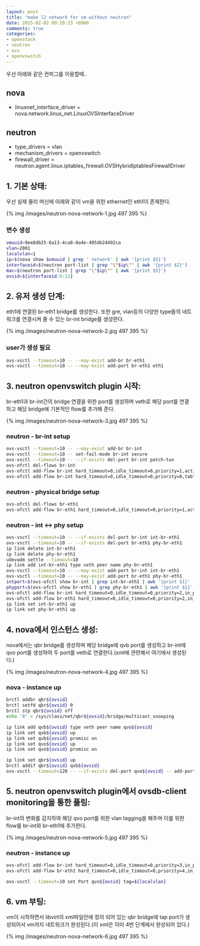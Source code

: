 ```yaml
---
layout: post
title: "make l2 network for vm without neutron"
date: 2015-02-02 09:20:23 +0900
comments: true
categories: 
- openstack
- neutron
- ovs
- openvswitch
---
```


우선 아래와 같은 컨피그를 이용할때..
## nova ##
* linuxnet_interface_driver = nova.network.linux_net.LinuxOVSInterfaceDriver

## neutron ##
* type_drivers = vlan
* mechanism_drivers = openvswitch
* firewall_driver = neutron.agent.linux.iptables_firewall.OVSHybridIptablesFirewallDriver

## 1. 기본 상태:
우선 실제 물리 머신에 아래와 같이 vm을 위한 ethernet인 eth1이 존재한다.

{% img /images/neutron-nova-network-1.jpg 497 395 %}

### 변수 생성
``` bash
vmuuid=9ee8db25-6a13-4ca8-8a4e-495db24492ca
vlan=2001
localvlan=1
ip=$(nova show $vmuuid | grep ' network' | awk '{print $5}')
interfaceid=$(neutron port-list | grep "\"$ip\"" | awk '{print $2}')
mac=$(neutron port-list | grep "\"$ip\"" | awk '{print $5}')
ovsid=${interfaceid:0:11}
```

## 2. 유저 생성 단계:
eth1에 연결된 br-eth1 bridge를 생성한다.
또한 gre, vlan등의 다양한 type들의 네트워크를 연결시켜 줄 수 있는 br-int bridge를 생성한다.

{% img /images/neutron-nova-network-2.jpg 497 395 %}

### user가 생성 필요
``` bash
ovs-vsctl --timeout=10 -- --may-exist add-br br-eth1
ovs-vsctl --timeout=10 -- --may-exist add-port br-eth1 eth1
```

## 3. neutron openvswitch plugin 시작:
br-eth1과 br-int간의 bridge 연결을 위한 port를 생성하며 veth로 해당 port를 연결하고 해당 bridge에 기본적인 flow를 추가해 준다.

{% img /images/neutron-nova-network-3.jpg 497 395 %}

### neutron - br-int setup
``` bash
ovs-vsctl --timeout=10 -- --may-exist add-br br-int
ovs-vsctl --timeout=10 -- set-fail-mode br-int secure
ovs-vsctl --timeout=10 -- --if-exists del-port br-int patch-tun
ovs-ofctl del-flows br-int
ovs-ofctl add-flow br-int hard_timeout=0,idle_timeout=0,priority=1,actions=normal
ovs-ofctl add-flow br-int hard_timeout=0,idle_timeout=0,priority=0,table=22,actions=drop
```

### neutron - physical bridge setup
``` bash
ovs-ofctl del-flows br-eth1
ovs-ofctl add-flow br-eth1 hard_timeout=0,idle_timeout=0,priority=1,actions=normal
```

### neutron - int <-> phy setup
``` bash
ovs-vsctl --timeout=10 -- --if-exists del-port br-int int-br-eth1
ovs-vsctl --timeout=10 -- --if-exists del-port br-eth1 phy-br-eth1
ip link delete int-br-eth1
ip link delete phy-br-eth1
udevadm settle --timeout=10
ip link add int-br-eth1 type veth peer name phy-br-eth1
ovs-vsctl --timeout=10 -- --may-exist add-port br-int int-br-eth1
ovs-vsctl --timeout=10 -- --may-exist add-port br-eth1 phy-br-eth1
intport=$(ovs-ofctl show br-int | grep int-br-eth1 | awk '{print $1}' | cut -d'(' -f1)
phyport=$(ovs-ofctl show br-eth1 | grep phy-br-eth1 | awk '{print $1}' | cut -d'(' -f1)
ovs-ofctl add-flow br-int hard_timeout=0,idle_timeout=0,priority=2,in_port=${intport},actions=drop
ovs-ofctl add-flow br-eth1 hard_timeout=0,idle_timeout=0,priority=2,in_port=${phyport},actions=drop
ip link set int-br-eth1 up
ip link set phy-br-eth1 up
```

## 4. nova에서 인스턴스 생성:
nova에서는 qbr bridge를 생성하며 해당 bridge에 qvb port를 생성하고 br-int에 qvo port를 생성하여 두 port를 veth로 연결한다.(xml에 관련해서 여기에서 생성된다.)

{% img /images/neutron-nova-network-4.jpg 497 395 %}

### nova - instance up
``` bash
brctl addbr qbr${ovsid}
brctl setfd qbr${ovsid} 0
brctl stp qbr${ovsid} off
echo '0' > /sys/class/net/qbr${ovsid}/bridge/multicast_snooping

ip link add qvb${ovsid} type veth peer name qvo${ovsid}
ip link set qvb${ovsid} up
ip link set qvb${ovsid} promisc on
ip link set qvo${ovsid} up
ip link set qvo${ovsid} promisc on

ip link set qbr${ovsid} up
brctl addif qbr${ovsid} qvb${ovsid}
ovs-vsctl --timeout=120 -- --if-exists del-port qvo${ovsid} -- add-port br-int qvo${ovsid} -- set Interface qvo${ovsid} external-ids:iface-id=${interfaceid} external-ids:iface-status=active external-ids:attached-mac=${mac} external-ids:vm-uuid=${vmuuid}
```

## 5. neutron openvswitch plugin에서 ovsdb-client monitoring을 통한 풀링:
br-int의 변화를 감지하여 해당 qvo port를 위한 vlan tagging을 해주며 이를 위한 flow를 br-int와 br-eth1에 추가한다.

{% img /images/neutron-nova-network-5.jpg 497 395 %}

### neutron - instance up
``` bash
ovs-ofctl add-flow br-int hard_timeout=0,idle_timeout=0,priority=3,in_port=${intport},dl_vlan=${vlan},actions=mod_vlan_vid:${localvlan},normal
ovs-ofctl add-flow br-eth1 hard_timeout=0,idle_timeout=0,priority=4,in_port=${phyport},dl_vlan=${localvlan},actions=mod_vlan_vid:${vlan},normal

ovs-vsctl --timeout=10 set Port qvo${ovsid} tag=${localvlan}
```

## 6. vm 부팅:
vm이 시작하면서  libvirt의 xml파일안에 정의 되어 있는 qbr bridge에 tap port가 생성되어서 vm까지 네트워크가 완성된다.(이 xml은 이미 4번 단계에서 완성되어 있다.)

{% img /images/neutron-nova-network-6.jpg 497 395 %}
